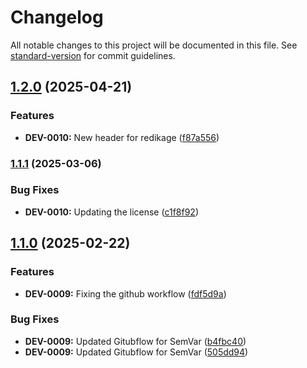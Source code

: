 # Changelog

All notable changes to this project will be documented in this file. See [standard-version](https://github.com/conventional-changelog/standard-version) for commit guidelines.

## [1.2.0](https://github.com/Piyushgautamsingh/RedisKage/compare/v1.1.1...v1.2.0) (2025-04-21)


### Features

* **DEV-0010:** New header for redikage ([f87a556](https://github.com/Piyushgautamsingh/RedisKage/commit/f87a55692e256005ca11773fd70c112af590fd42))

### [1.1.1](https://github.com/Piyushgautamsingh/RedisKage/compare/v1.1.0...v1.1.1) (2025-03-06)


### Bug Fixes

* **DEV-0010:** Updating the license ([c1f8f92](https://github.com/Piyushgautamsingh/RedisKage/commit/c1f8f92e3053336e3c9bca90a292bc2ae25465d7))

## [1.1.0](https://github.com/Piyushgautamsingh/RedisKage/compare/v1.0.0...v1.1.0) (2025-02-22)


### Features

* **DEV-0009:** Fixing the github workflow ([fdf5d9a](https://github.com/Piyushgautamsingh/RedisKage/commit/fdf5d9a290ec87da3dc65a1b0c99705a7893bca2))


### Bug Fixes

* **DEV-0009:** Updated Gitubflow for SemVar ([b4fbc40](https://github.com/Piyushgautamsingh/RedisKage/commit/b4fbc40b1bf86ddcb14099fa956394d971c06d4f))
* **DEV-0009:** Updated Gitubflow for SemVar ([505dd94](https://github.com/Piyushgautamsingh/RedisKage/commit/505dd94af864d2e4e91f058830ac65ed24556bb5))
